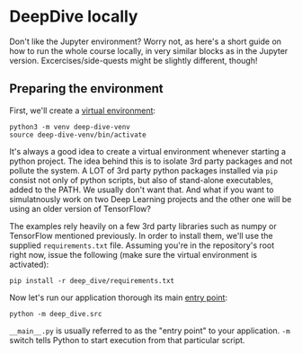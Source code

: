 # DeepDive locally

Don't like the Jupyter environment? Worry not, as here's a short guide on how to run the whole course locally, in very similar blocks as in the Jupyter version. Excercises/side-quests might be slightly different, though!

## Preparing the environment

First, we'll create a [virtual environment](https://docs.python.org/3/library/venv.html):
```
python3 -m venv deep-dive-venv
source deep-dive-venv/bin/activate
```
It's always a good idea to create a virtual environment whenever starting a python project. The idea behind this is to isolate 3rd party packages and not pollute the system. A LOT of 3rd party python packages installed via `pip` consist not only of python scripts, but also of stand-alone executables, added to the PATH. We usually don't want that. And what if you want to simulatnously work on two Deep Learning projects and the other one will be using an older version of TensorFlow?

The examples rely heavily on a few 3rd party libraries such as numpy or TensorFlow mentioned previously. In order to install them, we'll use the supplied `requirements.txt` file. Assuming you're in the repository's root right now, issue the following (make sure the virtual environment is activated):
```
pip install -r deep_dive/requirements.txt
```
Now let's run our application thorough its main [entry point](https://en.wikipedia.org/wiki/Entry_point):
```
python -m deep_dive.src
```

`__main__.py` is usually referred to as the "entry point" to your application. `-m` switch tells Python to start execution from that particular script.
